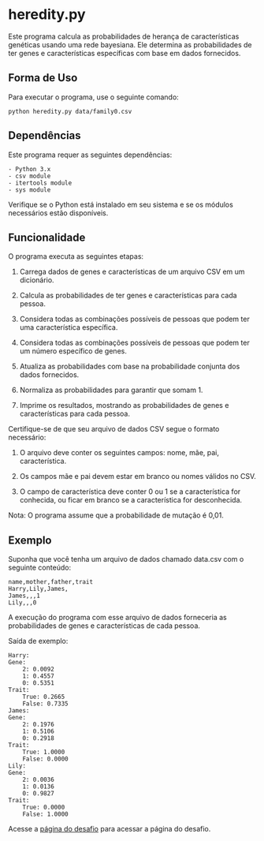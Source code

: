 # heredity.py

Este programa calcula as probabilidades de herança de características genéticas usando uma rede bayesiana. Ele determina as probabilidades de ter genes e características específicas com base em dados fornecidos.

## Forma de Uso

Para executar o programa, use o seguinte comando:

    python heredity.py data/family0.csv

## Dependências

Este programa requer as seguintes dependências:

    - Python 3.x
    - csv module
    - itertools module
    - sys module

Verifique se o Python está instalado em seu sistema e se os módulos necessários estão disponíveis.

## Funcionalidade

O programa executa as seguintes etapas:

1. Carrega dados de genes e características de um arquivo CSV em um dicionário.
    
2. Calcula as probabilidades de ter genes e características para cada pessoa.
    
3. Considera todas as combinações possíveis de pessoas que podem ter uma característica específica.
    
4. Considera todas as combinações possíveis de pessoas que podem ter um número específico de genes.
    
5. Atualiza as probabilidades com base na probabilidade conjunta dos dados fornecidos.
    
6. Normaliza as probabilidades para garantir que somam 1.
    
7. Imprime os resultados, mostrando as probabilidades de genes e características para cada pessoa.

Certifique-se de que seu arquivo de dados CSV segue o formato necessário:

1. O arquivo deve conter os seguintes campos: nome, mãe, pai, característica.
    
2. Os campos mãe e pai devem estar em branco ou nomes válidos no CSV.
    
3. O campo de característica deve conter 0 ou 1 se a característica for conhecida, ou ficar em branco se a característica for desconhecida.

Nota: O programa assume que a probabilidade de mutação é 0,01.

## Exemplo

Suponha que você tenha um arquivo de dados chamado data.csv com o seguinte conteúdo:

    name,mother,father,trait
    Harry,Lily,James,
    James,,,1
    Lily,,,0

A execução do programa com esse arquivo de dados forneceria as probabilidades de genes e características de cada pessoa.

Saída de exemplo:

    Harry:
    Gene:
        2: 0.0092
        1: 0.4557
        0: 0.5351
    Trait:
        True: 0.2665
        False: 0.7335
    James:
    Gene:
        2: 0.1976
        1: 0.5106
        0: 0.2918
    Trait:
        True: 1.0000
        False: 0.0000
    Lily:
    Gene:
        2: 0.0036
        1: 0.0136
        0: 0.9827
    Trait:
        True: 0.0000
        False: 1.0000

Acesse a [página do desafio](https://cs50.harvard.edu/ai/2020/projects/2/heredity/) para acessar a página do desafio. 
